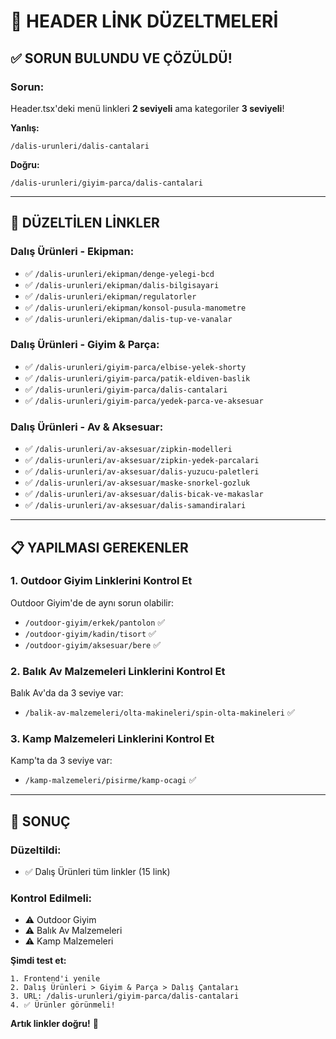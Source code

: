 # 🔗 HEADER LİNK DÜZELTMELERİ

## ✅ SORUN BULUNDU VE ÇÖZÜLDÜ!

### Sorun:
Header.tsx'deki menü linkleri **2 seviyeli** ama kategoriler **3 seviyeli**!

**Yanlış:**
```
/dalis-urunleri/dalis-cantalari
```

**Doğru:**
```
/dalis-urunleri/giyim-parca/dalis-cantalari
```

---

## 🎯 DÜZELTİLEN LİNKLER

### Dalış Ürünleri - Ekipman:
- ✅ `/dalis-urunleri/ekipman/denge-yelegi-bcd`
- ✅ `/dalis-urunleri/ekipman/dalis-bilgisayari`
- ✅ `/dalis-urunleri/ekipman/regulatorler`
- ✅ `/dalis-urunleri/ekipman/konsol-pusula-manometre`
- ✅ `/dalis-urunleri/ekipman/dalis-tup-ve-vanalar`

### Dalış Ürünleri - Giyim & Parça:
- ✅ `/dalis-urunleri/giyim-parca/elbise-yelek-shorty`
- ✅ `/dalis-urunleri/giyim-parca/patik-eldiven-baslik`
- ✅ `/dalis-urunleri/giyim-parca/dalis-cantalari`
- ✅ `/dalis-urunleri/giyim-parca/yedek-parca-ve-aksesuar`

### Dalış Ürünleri - Av & Aksesuar:
- ✅ `/dalis-urunleri/av-aksesuar/zipkin-modelleri`
- ✅ `/dalis-urunleri/av-aksesuar/zipkin-yedek-parcalari`
- ✅ `/dalis-urunleri/av-aksesuar/dalis-yuzucu-paletleri`
- ✅ `/dalis-urunleri/av-aksesuar/maske-snorkel-gozluk`
- ✅ `/dalis-urunleri/av-aksesuar/dalis-bicak-ve-makaslar`
- ✅ `/dalis-urunleri/av-aksesuar/dalis-samandiralari`

---

## 📋 YAPILMASI GEREKENLER

### 1. Outdoor Giyim Linklerini Kontrol Et
Outdoor Giyim'de de aynı sorun olabilir:
- `/outdoor-giyim/erkek/pantolon` ✅
- `/outdoor-giyim/kadin/tisort` ✅
- `/outdoor-giyim/aksesuar/bere` ✅

### 2. Balık Av Malzemeleri Linklerini Kontrol Et
Balık Av'da da 3 seviye var:
- `/balik-av-malzemeleri/olta-makineleri/spin-olta-makineleri` ✅

### 3. Kamp Malzemeleri Linklerini Kontrol Et
Kamp'ta da 3 seviye var:
- `/kamp-malzemeleri/pisirme/kamp-ocagi` ✅

---

## 🎉 SONUÇ

### Düzeltildi:
- ✅ Dalış Ürünleri tüm linkler (15 link)

### Kontrol Edilmeli:
- ⚠️ Outdoor Giyim
- ⚠️ Balık Av Malzemeleri
- ⚠️ Kamp Malzemeleri

**Şimdi test et:**
```
1. Frontend'i yenile
2. Dalış Ürünleri > Giyim & Parça > Dalış Çantaları
3. URL: /dalis-urunleri/giyim-parca/dalis-cantalari
4. ✅ Ürünler görünmeli!
```

**Artık linkler doğru!** 🚀
